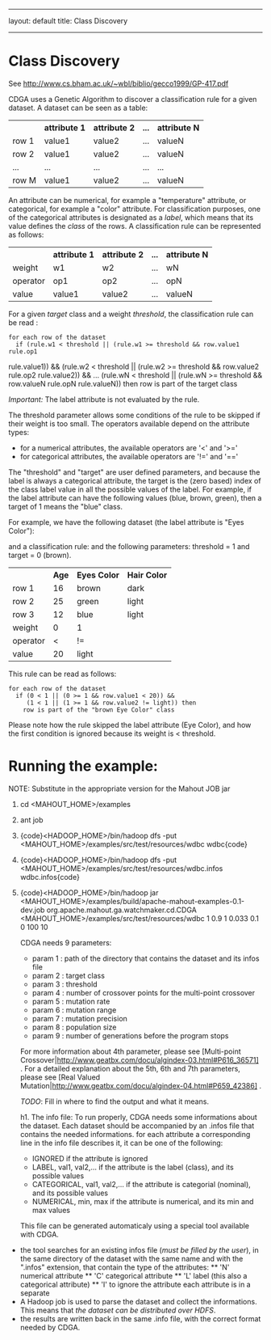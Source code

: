 <!--
 Licensed to the Apache Software Foundation (ASF) under one or more
 contributor license agreements.  See the NOTICE file distributed with
 this work for additional information regarding copyright ownership.
 The ASF licenses this file to You under the Apache License, Version 2.0
 (the "License"); you may not use this file except in compliance with
 the License.  You may obtain a copy of the License at

     http://www.apache.org/licenses/LICENSE-2.0

 Unless required by applicable law or agreed to in writing, software
 distributed under the License is distributed on an "AS IS" BASIS,
 WITHOUT WARRANTIES OR CONDITIONS OF ANY KIND, either express or implied.
 See the License for the specific language governing permissions and
 limitations under the License.
-->
---
layout: default
title: Class Discovery

    
---
<a name="ClassDiscovery-ClassDiscovery"></a>
# Class Discovery

See http://www.cs.bham.ac.uk/~wbl/biblio/gecco1999/GP-417.pdf

CDGA uses a Genetic Algorithm to discover a classification rule for a given
dataset. 
A dataset can be seen as a table:

<table>
<tr><th> </th><th>attribute 1</th><th>attribute 2</th><th>...</th><th>attribute N</th></tr>
<tr><td>row 1</td><td>value1</td><td>value2</td><td>...</td><td>valueN</td></tr>
<tr><td>row 2</td><td>value1</td><td>value2</td><td>...</td><td>valueN</td></tr>
<tr><td>...</td><td>...</td><td>...</td><td>...</td><td>...</td></tr>
<tr><td>row M</td><td>value1</td><td>value2</td><td>...</td><td>valueN</td></tr>
</table>

An attribute can be numerical, for example a "temperature" attribute, or
categorical, for example a "color" attribute. For classification purposes,
one of the categorical attributes is designated as a *label*, which means
that its value defines the *class* of the rows.
A classification rule can be represented as follows:
<table>
<tr><th> </th><th>attribute 1</th><th>attribute 2</th><th>...</th><th>attribute N</th></tr>
<tr><td>weight</td><td>w1</td><td>w2</td><td>...</td><td>wN</td></tr>
<tr><td>operator</td><td>op1</td><td>op2</td><td>...</td><td>opN</td></tr>
<tr><td>value</td><td>value1</td><td>value2</td><td>...</td><td>valueN</td></tr>
</table>

For a given *target* class and a weight *threshold*, the classification
rule can be read :


    for each row of the dataset
      if (rule.w1 < threshold || (rule.w1 >= threshold && row.value1 rule.op1
rule.value1)) &&
         (rule.w2 < threshold || (rule.w2 >= threshold && row.value2 rule.op2
rule.value2)) &&
         ...
         (rule.wN < threshold || (rule.wN >= threshold && row.valueN rule.opN
rule.valueN)) then
        row is part of the target class


*Important:* The label attribute is not evaluated by the rule.

The threshold parameter allows some conditions of the rule to be skipped if
their weight is too small. The operators available depend on the attribute
types:
* for a numerical attributes, the available operators are '<' and '>='
* for categorical attributes, the available operators are '!=' and '=='

The "threshold" and "target" are user defined parameters, and because the
label is always a categorical attribute, the target is the (zero based)
index of the class label value in all the possible values of the label. For
example, if the label attribute can have the following values (blue, brown,
green), then a target of 1 means the "blue" class.

For example, we have the following dataset (the label attribute is "Eyes
Color"):
<table>
<tr><th> </th><th>Age</th><th>Eyes Color</th><th>Hair Color</th></tr>
<tr><td>row 1</td><td>16</td><td>brown</td><td>dark</td></tr>
<tr><td>row 2</td><td>25</td><td>green</td><td>light</td></tr>
<tr><td>row 3</td><td>12</td><td>blue</td><td>light</td></tr>
and a classification rule:
<tr><td>weight</td><td>0</td><td>1</td></tr>
<tr><td>operator</td><td><</td><td>!=</td></tr>
<tr><td>value</td><td>20</td><td>light</td></tr>
and the following parameters: threshold = 1 and target = 0 (brown).
</table>

This rule can be read as follows:

    for each row of the dataset
      if (0 < 1 || (0 >= 1 && row.value1 < 20)) &&
         (1 < 1 || (1 >= 1 && row.value2 != light)) then
        row is part of the "brown Eye Color" class


Please note how the rule skipped the label attribute (Eye Color), and how
the first condition is ignored because its weight is < threshold.

<a name="ClassDiscovery-Runningtheexample:"></a>
# Running the example:
NOTE: Substitute in the appropriate version for the Mahout JOB jar

1. cd <MAHOUT_HOME>/examples
1. ant job
1. {code}<HADOOP_HOME>/bin/hadoop dfs -put
<MAHOUT_HOME>/examples/src/test/resources/wdbc wdbc{code}
1. {code}<HADOOP_HOME>/bin/hadoop dfs -put
<MAHOUT_HOME>/examples/src/test/resources/wdbc.infos wdbc.infos{code}
1. {code}<HADOOP_HOME>/bin/hadoop jar
<MAHOUT_HOME>/examples/build/apache-mahout-examples-0.1-dev.job
org.apache.mahout.ga.watchmaker.cd.CDGA
<MAHOUT_HOME>/examples/src/test/resources/wdbc 1 0.9 1 0.033 0.1 0 100 10

    CDGA needs 9 parameters:
    * param 1 : path of the directory that contains the dataset and its infos
file
    * param 2 : target class
    * param 3 : threshold
    * param 4 : number of crossover points for the multi-point crossover
    * param 5 : mutation rate
    * param 6 : mutation range
    * param 7 : mutation precision
    * param 8 : population size
    * param 9 : number of generations before the program stops
    
    For more information about 4th parameter, please see [Multi-point Crossover|http://www.geatbx.com/docu/algindex-03.html#P616_36571]
.
    For a detailed explanation about the 5th, 6th and 7th parameters, please
see [Real Valued Mutation|http://www.geatbx.com/docu/algindex-04.html#P659_42386]
.
    
    *TODO*: Fill in where to find the output and what it means.
    
    h1. The info file:
    To run properly, CDGA needs some informations about the dataset. Each
dataset should be accompanied by an .infos file that contains the needed
informations. for each attribute a corresponding line in the info file
describes it, it can be one of the following:
    * IGNORED
      if the attribute is ignored
    * LABEL, val1, val2,...
      if the attribute is the label (class), and its possible values
    * CATEGORICAL, val1, val2,...
      if the attribute is categorial (nominal), and its possible values
    * NUMERICAL, min, max
      if the attribute is numerical, and its min and max values
    
    This file can be generated automaticaly using a special tool available with
CDGA.
    


*  the tool searches for an existing infos file (*must be filled by the
user*), in the same directory of the dataset with the same name and with
the ".infos" extension, that contain the type of the attributes:
  ** 'N' numerical attribute
  ** 'C' categorical attribute
  ** 'L' label (this also a categorical attribute)
  ** 'I' to ignore the attribute
  each attribute is in a separate 
* A Hadoop job is used to parse the dataset and collect the informations.
This means that *the dataset can be distributed over HDFS*.
* the results are written back in the same .info file, with the correct
format needed by CDGA.
